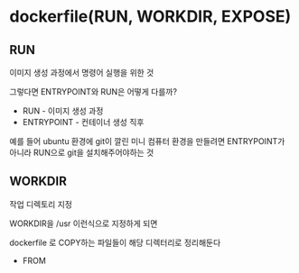 dockerfile(RUN, WORKDIR, EXPOSE)
==

RUN
--
이미지 생성 과정에서 명령어 실행을 위한 것

그렇다면 ENTRYPOINT와 RUN은 어떻게 다를까?
- RUN - 이미지 생성 과정
- ENTRYPOINT - 컨테이너 생성 직후

예를 들어 ubuntu 환경에 git이 깔린 미니 컴퓨터 환경을 만들려면 ENTRYPOINT가 아니라 RUN으로 git을 설치해주어야하는 것

WORKDIR
--
작업 디렉토리 지정

WORKDIR을 /usr 이런식으로 지정하게 되면 

dockerfile 로 COPY하는 파일들이 해당 디렉터리로 정리해둔다

- FROM